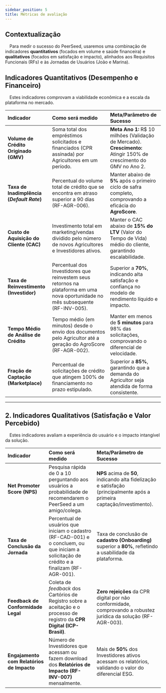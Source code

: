 ```yaml
---
sidebar_position: 5
title: Métricas de avaliação
---
```


## Contextualização

&emsp;Para medir o sucesso do PeerSeed, usaremos uma combinação de indicadores **quantitativos** (focados em volume e saúde financeira) e **qualitativos** (focados em satisfação e impacto), alinhados aos Requisitos Funcionais (RFs) e às Jornadas de Usuários (João e Marina).

## Indicadores Quantitativos (Desempenho e Financeiro)
&emsp;Estes indicadores comprovam a viabilidade econômica e a escala da plataforma no mercado.

| Indicador | Como será medido | Meta/Parâmetro de Sucesso |
| :--- | :--- | :--- |
| **Volume de Crédito Originado (GMV)** | Soma total dos empréstimos solicitados e financiados (CPR assinada) por Agricultores em um período. | **Meta Ano 1:** R$ 10 milhões (Validação de Mercado). **Crescimento:** Atingir 150% de crescimento do GMV no Ano 2. |
| **Taxa de Inadimplência (*Default Rate*)** | Percentual do volume total de crédito que se encontra em atraso superior a 90 dias (RF-AGR-006). | Manter abaixo de **5%** após o primeiro ciclo de safra completo, comprovando a eficácia do **AgroScore**. |
| **Custo de Aquisição do Cliente (CAC)** | Investimento total em marketing/vendas dividido pelo número de novos Agricultores e Investidores ativos. | Manter o CAC abaixo de **15% do LTV** (Valor do Tempo de Vida) médio do cliente, garantindo escalabilidade. |
| **Taxa de Reinvestimento (Investidor)** | Percentual dos Investidores que reinvestem seus retornos na plataforma em uma nova oportunidade no mês subsequente (RF-INV-005). | Superior a **70%**, indicando alta satisfação e confiança no modelo de rendimento líquido e impacto. |
| **Tempo Médio de Análise de Crédito** | Tempo médio (em minutos) desde o envio dos documentos pelo Agricultor até a geração do AgroScore (RF-AGR-002). | Manter em menos de **5 minutos** para 98% das solicitações, comprovando o diferencial de velocidade. |
| **Fração de Captação (Marketplace)** | Percentual de solicitações de crédito que atingem 100% de financiamento no prazo estipulado. | Superior a **85%**, garantindo que a demanda do Agricultor seja atendida de forma consistente. |

---

## 2. Indicadores Qualitativos (Satisfação e Valor Percebido)

&emsp;Estes indicadores avaliam a experiência do usuário e o impacto intangível da solução.

| Indicador | Como será medido | Meta/Parâmetro de Sucesso |
| :--- | :--- | :--- |
| **Net Promoter Score (NPS)** | Pesquisa rápida de 0 a 10 perguntando aos usuários a probabilidade de recomendarem o PeerSeed a um amigo/colega. | **NPS** acima de **50**, indicando alta fidelização e satisfação (principalmente após a primeira captação/investimento). |
| **Taxa de Conclusão da Jornada** | Percentual de usuários que iniciam o cadastro (RF-CAD-001) e o concluem, ou que iniciam a solicitação de crédito e a finalizam (RF-AGR-001). | Taxa de conclusão de **cadastro (Onboarding)** superior a **80%**, refletindo a usabilidade da plataforma. |
| **Feedback de Conformidade Legal** | Coleta de *feedback* dos Cartórios de Registro sobre a aceitação e o processo de registro da **CPR Digital (ICP-Brasil)**. | **Zero rejeições** da CPR digital por não conformidade, comprovando a robustez jurídica da solução (RF-AGR-003). |
| **Engajamento com Relatórios de Impacto** | Número de Investidores que acessam ou fazem download dos **Relatórios de Impacto (RF-INV-007)** mensalmente. | Mais de **50%** dos Investidores ativos acessam os relatórios, validando o valor do diferencial ESG. |
